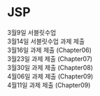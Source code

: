 # JSP
3월9일 서블릿수업 <br>
3월14일 서블릿수업 과제 제출<br>
3월16일 과제 제출 (Chapter06) <br>
3월23일 과제 제출 (Chapter07) <br>
3월30일 과제 제출 (Chapter08) <br>
4월06일 과제 제출 (Chapter09) <br>
4월11일 과제 제출 (Chapter09) <br>

